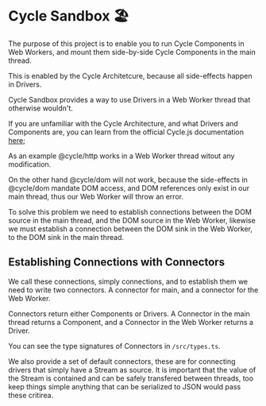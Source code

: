 # Cycle Sandbox 🏖️

The purpose of this project is to enable you to run Cycle Components in Web Workers, and mount them side-by-side Cycle Components in the main thread.

This is enabled by the Cycle Architetcure, because all side-effects happen in Drivers.

Cycle Sandbox provides a way to use Drivers in a Web Worker thread that otherwise wouldn't.

If you are unfamiliar with the Cycle Architecture, and what Drivers and Components are, you can learn from the official Cycle.js documentation [here](https://cycle.js.org);

As an example @cycle/http works in a Web Worker thread witout any modification.

On the other hand @cycle/dom will not work, because the side-effects in @cycle/dom mandate DOM access, and DOM references only exist in our main thread, thus our Web Worker will throw an error.

To solve this problem we need to establish connections between the DOM source in the main thread, and the DOM source in the Web Worker, likewise we must establish a connection between the DOM sink in the Web Worker, to the DOM sink in the main thread.

## Establishing Connections with Connectors

We call these connections, simply connections, and to establish them we need to write two connectors.
A connector for main, and a connector for the Web Worker.

Connectors return either Components or Drivers. A Connector in the main thread returns a Component, and a Connector in the Web Worker returns a Driver.

You can see the type signatures of Connectors in ```/src/types.ts```.

We also provide a set of default connectors, these are for connecting drivers that simply have a Stream as source. It is important that the value of the Stream is contained and can be safely transfered between threads, too keep things simple anything that can be serialized to JSON would pass these critirea.